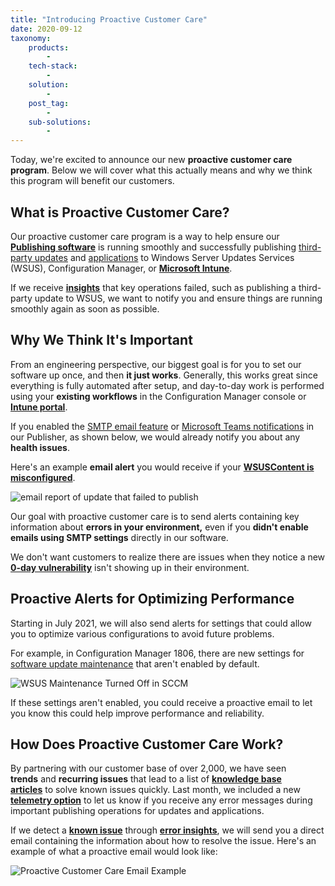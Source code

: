 ```yaml
---
title: "Introducing Proactive Customer Care"
date: 2020-09-12
taxonomy:
    products:
        - 
    tech-stack:
        - 
    solution:
        - 
    post_tag:
        - 
    sub-solutions:
        - 
---
```


Today, we're excited to announce our new **proactive customer care program**. Below we will cover what this actually means and why we think this program will benefit our customers.

## What is Proactive Customer Care?

Our proactive customer care program is a way to help ensure our **[Publishing software](/docs)** is running smoothly and successfully publishing [third-party updates](/application-patch-management) and [applications](/automating-application-packaging-in-microsoft-sccm) to Windows Server Updates Services (WSUS), Configuration Manager, or **[Microsoft Intune](/third-party-patch-management-for-microsoft-intune-now-available)**.

If we receive **[insights](/telemetry-data-collected-when-using-the-publisher#topic9)** that key operations failed, such as publishing a third-party update to WSUS, we want to notify you and ensure things are running smoothly again as soon as possible.

## Why We Think It's Important

From an engineering perspective, our biggest goal is for you to set our software up once, and then **it just works**. Generally, this works great since everything is fully automated after setup, and day-to-day work is performed using your **existing workflows** in the Configuration Manager console or **[Intune portal](https://devicemanagement.microsoft.com/#home)**.

If you enabled the [SMTP email feature](/troubleshooting-smtp-email-sending) or [Microsoft Teams notifications](https://www.prajwaldesai.com/integrate-patchmypc-with-teams-for-update-notifications/) in our Publisher, as shown below, we would already notify you about any **health issues**.

Here's an example **email alert** you would receive if your **[WSUSContent is misconfigured](/an-error-occurred-while-publishing-an-update-to-wsus-createdirectory-failed)**.

![email report of update that failed to publish](images/email-report-error-e1599795734300.png)

Our goal with proactive customer care is to send alerts containing key information about **errors in your environment,** even if you **didn't enable emails using SMTP settings** directly in our software.

We don't want customers to realize there are issues when they notice a new **[0-day vulnerability](https://us.norton.com/internetsecurity-emerging-threats-how-do-zero-day-vulnerabilities-work-30sectech.html)** isn't showing up in their environment.

## Proactive Alerts for Optimizing Performance

Starting in July 2021, we will also send alerts for settings that could allow you to optimize various configurations to avoid future problems.

For example, in Configuration Manager 1806, there are new settings for [software update maintenance](https://docs.microsoft.com/en-us/mem/configmgr/sum/deploy-use/software-updates-maintenance) that aren't enabled by default.

![WSUS Maintenance Turned Off in SCCM](images/WSUS-Maintenance-Turned-Off-in-SCCM.png)

If these settings aren't enabled, you could receive a proactive email to let you know this could help improve performance and reliability.

## How Does Proactive Customer Care Work?

By partnering with our customer base of over 2,000, we have seen **trends** and **recurring issues** that lead to a list of **[knowledge base articles](/category/knowledge-base)** to solve known issues quickly. Last month, we included a new **[telemetry option](/telemetry-data-collected-when-using-the-publisher#topic9)** to let us know if you receive any error messages during important publishing operations for updates and applications.

If we detect a **[known issue](/category/knowledge-base)** through **[error insights](/telemetry-data-collected-when-using-the-publisher#topic9)**, we will send you a direct email containing the information about how to resolve the issue. Here's an example of what a proactive email would look like:

![Proactive Customer Care Email Example](images/Proactive-Customer-Care-Email-Example.png)
